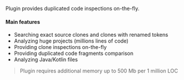 Plugin provides duplicated code inspections on-the-fly.

#### Main features

- Searching exact source clones and clones with renamed tokens
- Analyzing huge projects (millions lines of code)
- Providing clone inspections on-the-fly
- Providing duplicated code fragments comparison
- Analyzing Java/Kotlin files

> Plugin requires additional memory up to 500 Mb per 1 million LOC